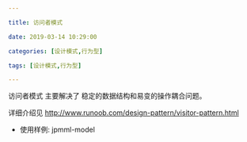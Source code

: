 ```yaml
---

title: 访问者模式

date: 2019-03-14 10:29:00

categories: [设计模式,行为型]

tags: [设计模式,行为型]

---
```



访问者模式 主要解决了 稳定的数据结构和易变的操作耦合问题。


<!--more-->


详细介绍见 http://www.runoob.com/design-pattern/visitor-pattern.html



- 使用样例: jpmml-model







